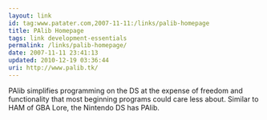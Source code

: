 ```yaml
---
layout: link
id: tag:www.patater.com,2007-11-11:/links/palib-homepage
title: PAlib Homepage
tags: link development-essentials
permalink: /links/palib-homepage/
date: 2007-11-11 23:41:13
updated: 2010-12-19 03:36:44
uri: http://www.palib.tk/
---
```

PAlib simplifies programming on the DS at the expense of freedom and
functionality that most beginning programs could care less about. Similar to
HAM of GBA Lore, the Nintendo DS has PAlib.
